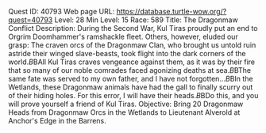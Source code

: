 Quest ID: 40793
Web page URL: https://database.turtle-wow.org/?quest=40793
Level: 28
Min Level: 15
Race: 589
Title: The Dragonmaw Conflict
Description: During the Second War, Kul Tiras proudly put an end to Orgrim Doomhammer's ramshackle fleet. Others, however, eluded our grasp: The craven orcs of the Dragonmaw Clan, who brought us untold ruin astride their winged slave-beasts, took flight into the dark corners of the world.$B$BAll Kul Tiras craves vengeance against them, as it was by their fire that so many of our noble comrades faced agonizing deaths at sea.$B$BThe same fate was served to my own father, and I have not forgotten...$B$BIn the Wetlands, these Dragonmaw animals have had the gall to finally scurry out of their hiding holes. For this error, I will have their heads.$B$BDo this, and you will prove yourself a friend of Kul Tiras.
Objective: Bring 20 Dragonmaw Heads from Dragonmaw Orcs in the Wetlands to Lieutenant Alverold at Anchor's Edge in the Barrens.
